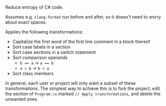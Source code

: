 Reduce entropy of C# code.

Assumes e.g. `clang-format` run before and after, so it doesn't need to worry about exact spaces.

Applies the following transformations:

- Capitalize the first word of the first line comment in a block thereof
- Sort case labels in a section
- Sort case sections in a switch statement
- Sort comparison operands
  - `b == a` &rarr; `a == b`
  - `a > b` -> `b < a`
- Sort class members

In general, each user or project will only want a subset of these transformations. The simplest way to achieve this is to fork the project, edit the section of `Program.cs` marked `// Apply transformations`, and delete the unwanted ones.
